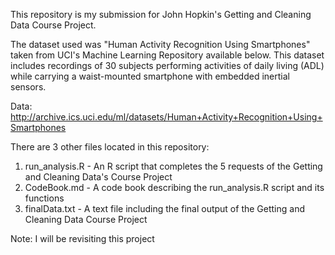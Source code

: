 This repository is my submission for John Hopkin's Getting and Cleaning Data Course Project. 

The dataset used was "Human Activity Recognition Using Smartphones" taken from UCI's Machine Learning Repository available below. This dataset includes 
recordings of 30 subjects performing activities of daily living (ADL) while carrying a waist-mounted smartphone with 
embedded inertial sensors. 

Data: http://archive.ics.uci.edu/ml/datasets/Human+Activity+Recognition+Using+Smartphones

There are 3 other files located in this repository:

1. run_analysis.R - An R script that completes the 5 requests of the Getting and Cleaning Data's Course Project   
2. CodeBook.md - A code book describing the run_analysis.R script and its functions   
3. finalData.txt - A text file including the final output of the Getting and Cleaning Data Course Project

Note: I will be revisiting this project
